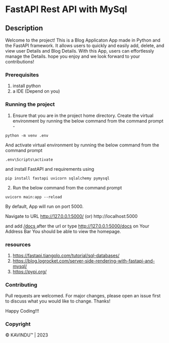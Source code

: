 # FastAPI Rest API with MySql

## Description
Welcome to the project! This is a Blog Applicaton App made in Python and the FastAPI framework. 
It allows users to quickly and easily add, delete,  and view user Details and Blog Details. With this App, 
users can effortlessly manage the Details. hope you enjoy and we look forward to your contributions!

### Prerequisites
1. install python
2. a IDE (Depend on you)

### Running the project
1. Ensure that you are in the project home directory. Create the virtual environment by running the below command from the command prompt -
```
python -m venv .env
```
And activate virtual environment by running the below command from the command prompt
```
.env\Scripts\activate
```
and install FastAPI and requirements using
```
pip install fastapi uvicorn sqlalchemy pymysql
```
2. Run the below command from the command prompt
```
uvicorn main:app --reload
```
By default, App will run on port 5000.

Navigate to URL http://127.0.0.1:5000/ (or) http://localhost:5000

and add <u> /docs </u> after the url or type http://127.0.0.1:5000/docs on Your Address Bar You should be able to view the homepage.

### resources
1. https://fastapi.tiangolo.com/tutorial/sql-databases/
2. https://blog.logrocket.com/server-side-rendering-with-fastapi-and-mysql/
3. https://pypi.org/

### Contributing
Pull requests are welcomed. For major changes, please open an issue first to discuss what you would like to change. Thanks!

Happy Coding!!!

### Copyright
© KAVINDU™ | 2023
